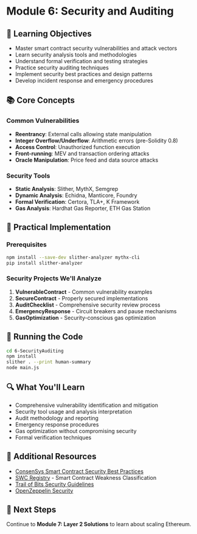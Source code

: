 # Module 6: Security and Auditing

## 🎯 Learning Objectives
- Master smart contract security vulnerabilities and attack vectors
- Learn security analysis tools and methodologies
- Understand formal verification and testing strategies
- Practice security auditing techniques
- Implement security best practices and design patterns
- Develop incident response and emergency procedures

## 📚 Core Concepts

### Common Vulnerabilities
- **Reentrancy**: External calls allowing state manipulation
- **Integer Overflow/Underflow**: Arithmetic errors (pre-Solidity 0.8)
- **Access Control**: Unauthorized function execution
- **Front-running**: MEV and transaction ordering attacks
- **Oracle Manipulation**: Price feed and data source attacks

### Security Tools
- **Static Analysis**: Slither, MythX, Semgrep
- **Dynamic Analysis**: Echidna, Manticore, Foundry
- **Formal Verification**: Certora, TLA+, K Framework
- **Gas Analysis**: Hardhat Gas Reporter, ETH Gas Station

## 🔧 Practical Implementation

### Prerequisites
```bash
npm install --save-dev slither-analyzer mythx-cli
pip install slither-analyzer
```

### Security Projects We'll Analyze
1. **VulnerableContract** - Common vulnerability examples
2. **SecureContract** - Properly secured implementations
3. **AuditChecklist** - Comprehensive security review process
4. **EmergencyResponse** - Circuit breakers and pause mechanisms
5. **GasOptimization** - Security-conscious gas optimization

## 🚀 Running the Code

```bash
cd 6-SecurityAuditing
npm install
slither . --print human-summary
node main.js
```

## 🔍 What You'll Learn
- Comprehensive vulnerability identification and mitigation
- Security tool usage and analysis interpretation
- Audit methodology and reporting
- Emergency response procedures
- Gas optimization without compromising security
- Formal verification techniques

## 📖 Additional Resources
- [ConsenSys Smart Contract Security Best Practices](https://consensys.github.io/smart-contract-best-practices/)
- [SWC Registry](https://swcregistry.io/) - Smart Contract Weakness Classification
- [Trail of Bits Security Guidelines](https://github.com/trailofbits/building-secure-contracts)
- [OpenZeppelin Security](https://docs.openzeppelin.com/contracts/4.x/security)

## 🔗 Next Steps
Continue to **Module 7: Layer 2 Solutions** to learn about scaling Ethereum.
